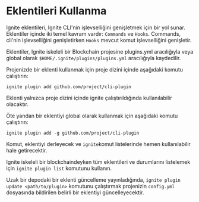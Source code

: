 # Eklentileri Kullanma

Ignite eklentileri, Ignite CLI'nin işlevselliğini genişletmek için bir yol sunar. Eklentiler içinde iki temel kavram vardır: `Commands` ve `Hooks`. Commands, cli'nin işlevselliğini genişletirken `Hooks` mevcut komut işlevselliğini genişletir.

Eklentiler, Ignite iskeleli bir Blockchain projesine plugins.yml aracılığıyla veya global olarak `$HOME/.ignite/plugins/plugins.yml` aracılığıyla kaydedilir.

Projenizde bir eklenti kullanmak için proje dizini içinde aşağıdaki komutu çalıştırın:

```
ignite plugin add github.com/project/cli-plugin
```

Eklenti yalnızca proje dizini içinde ignite çalıştırıldığında kullanılabilir olacaktır.

Öte yandan bir eklentiyi global olarak kullanmak için aşağıdaki komutu çalıştırın:

```
ignite plugin add -g github.com/project/cli-plugin
```

Komut, eklentiyi derleyecek ve `ignite`komut listelerinde hemen kullanılabilir hale getirecektir.

Ignite iskeleli bir blockchaindeyken tüm eklentileri ve durumlarını listelemek için `ignite plugin list` komutunu kullanın.

Uzak bir depodaki bir eklenti güncelleme yayınladığında, `ignite plugin update <path/to/plugin>` komutunu çalıştırmak projenizin `config.yml` dosyasında bildirilen belirli bir eklentiyi güncelleyecektir.

